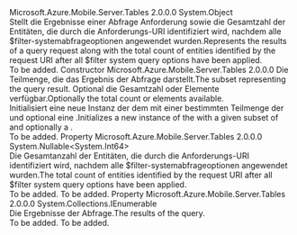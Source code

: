 <Type Name="QueryResult" FullName="Microsoft.Azure.Mobile.Server.Tables.QueryResult">
  <TypeSignature Language="C#" Value="public class QueryResult" />
  <TypeSignature Language="ILAsm" Value=".class public auto ansi beforefieldinit QueryResult extends System.Object" />
  <TypeSignature Language="DocId" Value="T:Microsoft.Azure.Mobile.Server.Tables.QueryResult" />
  <TypeSignature Language="VB.NET" Value="Public Class QueryResult" />
  <TypeSignature Language="F#" Value="type QueryResult = class" />
  <AssemblyInfo>
    <AssemblyName>Microsoft.Azure.Mobile.Server.Tables</AssemblyName>
    <AssemblyVersion>2.0.0.0</AssemblyVersion>
  </AssemblyInfo>
  <Base>
    <BaseTypeName>System.Object</BaseTypeName>
  </Base>
  <Interfaces />
  <Docs>
    <summary>
            <span data-ttu-id="0ad2e-101">Stellt die Ergebnisse einer Abfrage Anforderung sowie die Gesamtzahl der Entitäten, die durch die Anforderungs-URI identifiziert wird, nachdem alle $filter-systemabfrageoptionen angewendet wurden.</span><span class="sxs-lookup"><span data-stu-id="0ad2e-101">Represents the results of a query request along with the total count of entities identified by the request URI after all $filter system query options have been applied.</span></span> 
            </summary>
    <remarks>To be added.</remarks>
  </Docs>
  <Members>
    <Member MemberName=".ctor">
      <MemberSignature Language="C#" Value="public QueryResult (System.Collections.IEnumerable results, Nullable&lt;long&gt; totalCount);" />
      <MemberSignature Language="ILAsm" Value=".method public hidebysig specialname rtspecialname instance void .ctor(class System.Collections.IEnumerable results, valuetype System.Nullable`1&lt;int64&gt; totalCount) cil managed" />
      <MemberSignature Language="DocId" Value="M:Microsoft.Azure.Mobile.Server.Tables.QueryResult.#ctor(System.Collections.IEnumerable,System.Nullable{System.Int64})" />
      <MemberSignature Language="VB.NET" Value="Public Sub New (results As IEnumerable, totalCount As Nullable(Of Long))" />
      <MemberSignature Language="F#" Value="new Microsoft.Azure.Mobile.Server.Tables.QueryResult : System.Collections.IEnumerable * Nullable&lt;int64&gt; -&gt; Microsoft.Azure.Mobile.Server.Tables.QueryResult" Usage="new Microsoft.Azure.Mobile.Server.Tables.QueryResult (results, totalCount)" />
      <MemberType>Constructor</MemberType>
      <AssemblyInfo>
        <AssemblyName>Microsoft.Azure.Mobile.Server.Tables</AssemblyName>
        <AssemblyVersion>2.0.0.0</AssemblyVersion>
      </AssemblyInfo>
      <Parameters>
        <Parameter Name="results" Type="System.Collections.IEnumerable" />
        <Parameter Name="totalCount" Type="System.Nullable&lt;System.Int64&gt;" />
      </Parameters>
      <Docs>
        <param name="results"><span data-ttu-id="0ad2e-102">Die Teilmenge, die das Ergebnis der Abfrage darstellt.</span><span class="sxs-lookup"><span data-stu-id="0ad2e-102">The subset representing the query result.</span></span></param>
        <param name="totalCount"><span data-ttu-id="0ad2e-103">Optional die Gesamtzahl oder Elemente verfügbar.</span><span class="sxs-lookup"><span data-stu-id="0ad2e-103">Optionally the total count or elements available.</span></span></param>
        <summary>
            <span data-ttu-id="0ad2e-104">Initialisiert eine neue Instanz der dem <see cref="T:Microsoft.Azure.Mobile.Server.Tables.QueryResult" /> mit einer bestimmten Teilmenge der <paramref name="results" /> und optional eine <paramref name="totalCount" />.</span><span class="sxs-lookup"><span data-stu-id="0ad2e-104">Initializes a new instance of the <see cref="T:Microsoft.Azure.Mobile.Server.Tables.QueryResult" /> with a given subset of <paramref name="results" /> and optionally a <paramref name="totalCount" />.</span></span>
            </summary>
        <remarks>To be added.</remarks>
      </Docs>
    </Member>
    <Member MemberName="Count">
      <MemberSignature Language="C#" Value="public Nullable&lt;long&gt; Count { get; set; }" />
      <MemberSignature Language="ILAsm" Value=".property instance valuetype System.Nullable`1&lt;int64&gt; Count" />
      <MemberSignature Language="DocId" Value="P:Microsoft.Azure.Mobile.Server.Tables.QueryResult.Count" />
      <MemberSignature Language="VB.NET" Value="Public Property Count As Nullable(Of Long)" />
      <MemberSignature Language="F#" Value="member this.Count : Nullable&lt;int64&gt; with get, set" Usage="Microsoft.Azure.Mobile.Server.Tables.QueryResult.Count" />
      <MemberType>Property</MemberType>
      <AssemblyInfo>
        <AssemblyName>Microsoft.Azure.Mobile.Server.Tables</AssemblyName>
        <AssemblyVersion>2.0.0.0</AssemblyVersion>
      </AssemblyInfo>
      <ReturnValue>
        <ReturnType>System.Nullable&lt;System.Int64&gt;</ReturnType>
      </ReturnValue>
      <Docs>
        <summary>
            <span data-ttu-id="0ad2e-105">Die Gesamtanzahl der Entitäten, die durch die Anforderungs-URI identifiziert wird, nachdem alle $filter-systemabfrageoptionen angewendet wurden.</span><span class="sxs-lookup"><span data-stu-id="0ad2e-105">The total count of entities identified by the request URI after all $filter system query options have been applied.</span></span> 
            </summary>
        <value>To be added.</value>
        <remarks>To be added.</remarks>
      </Docs>
    </Member>
    <Member MemberName="Results">
      <MemberSignature Language="C#" Value="public System.Collections.IEnumerable Results { get; set; }" />
      <MemberSignature Language="ILAsm" Value=".property instance class System.Collections.IEnumerable Results" />
      <MemberSignature Language="DocId" Value="P:Microsoft.Azure.Mobile.Server.Tables.QueryResult.Results" />
      <MemberSignature Language="VB.NET" Value="Public Property Results As IEnumerable" />
      <MemberSignature Language="F#" Value="member this.Results : System.Collections.IEnumerable with get, set" Usage="Microsoft.Azure.Mobile.Server.Tables.QueryResult.Results" />
      <MemberType>Property</MemberType>
      <AssemblyInfo>
        <AssemblyName>Microsoft.Azure.Mobile.Server.Tables</AssemblyName>
        <AssemblyVersion>2.0.0.0</AssemblyVersion>
      </AssemblyInfo>
      <ReturnValue>
        <ReturnType>System.Collections.IEnumerable</ReturnType>
      </ReturnValue>
      <Docs>
        <summary>
            <span data-ttu-id="0ad2e-106">Die Ergebnisse der Abfrage.</span><span class="sxs-lookup"><span data-stu-id="0ad2e-106">The results of the query.</span></span>
            </summary>
        <value>To be added.</value>
        <remarks>To be added.</remarks>
      </Docs>
    </Member>
  </Members>
</Type>